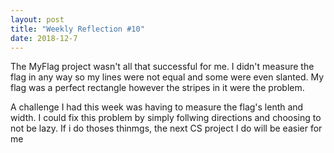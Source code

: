 ```yaml
---
layout: post
title: "Weekly Reflection #10"
date: 2018-12-7
---
```


The MyFlag project wasn't all that successful for me. I didn't measure the flag in any way so my lines were not equal and some were even slanted. My flag was a perfect rectangle however the stripes in it were the problem.

A challenge I had this week was having to measure the flag's lenth and width. I could fix this problem by simply follwing directions and choosing to not be lazy. If i do thoses thinmgs, the next CS project I do will be easier for me
